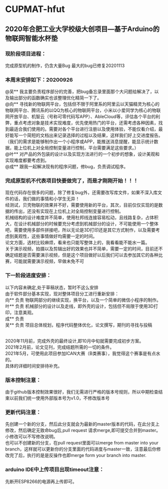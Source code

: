 # CUPMAT-hfut
## 2020年合肥工业大学校级大创项目—基于Arduino的物联网智能水杯垫
### 现阶段项目进程：
完成原型机的制作，仍含大量Bug
最大的bug已修复20201113
### 本周末安排如下：20200926
@吴** 我主要负责程序部分的完善，把bug备忘录里面那个大问题给解决了，以及输出部分的函数确实也该整理优化精简一下了。<br/>
@向** 寻找新的物联网平台，包括但不限于阿里系的阿里云以天猫精灵为核心的物联网平台、腾讯系的以QQ为核心的物联网平台，小米以小爱同学为核心的物联网开放平台、机智云（号称可零代码写APP）、AbleCloud等，评估各个平台的利弊，重点考虑对象是技术实现难度，优先使用热门的平台，还需考虑各种因素，找到最适合我们使用的。需要对各个平台进行注册以及使用体验，不能仅看介绍，最好能写一个简短的文档出来记录选择的过程以及结果，这样我们好上交进度报告。<br/>
（我们的需求是能够制作出一个小程序或APP，能推送消息提醒，能显示统计数据，能上位机上对全局控制变量进行控制，平台需要满足这些要求。）<br/>
@叶** 对产品的外包装的设计以及实现方法进行的一个初步的想象，设计美观和实现难度都要考虑到。<br/>
@成** 跟我一起解决现有的程序问题，修bug，负责调试程序。<br/>
### 完成原型机不代表项目快要做完了，而是才刚刚开始！！！
现在代码存在很多的问题，除了修复bug外，还需要改写库文件，如果不深入库文件的话，我们做的事情和小学生无异！<br/>
经测试，贝壳物联的效果并不好，需要使用新的平台，其次，目前仅仅实现的是数据的传出，还没有实现在上位机上对全局控制变量进行控制。<br/>
机械结构的设计难度并不简单，使用杜邦线连接容易松动，且线路复杂，占体积大，在设计机械部分的时候要充分考虑到机械部分的设计，不可能使用一个整体吧，需要使用多部件拼接吧，所以无论是3D打印还是其它方式制作，以及需要考虑到美观性，这些事情做好均需要一定的时间。<br/>
论文方面，选材比较麻烦，看来也只能写整体上的，我看看能不能水一篇。<br/>
关于演示视频，拍摄以及剪辑出好的效果也并不简单，需要一定的时间，目前还不确定结题是否需要演示视频，但是这个项目做好以后我们可以去参加其它的各种比赛，可能就需要演示视频，早做未免不可<br/>
### 下一阶段进度安排：
以下内容未确定,处于草稿状态，暂时不这么安排<br/>
由于软件部分基本实现，现对整体项目分工进行重新安排：<br/>
向**  负责   物联网部分的继续实现，换平台，以及一个简单的微信小程序的制作。<br/>
叶**  负责   机械部分的设计以及走线，即外壳的设计，包括但不局限于使用3D打印，注意美观。<br/>
成**    负责   <br/>
吴**  负责   项目总体规划，程序代码整体优化，论文撰写，期刊的寻找与投稿 <br/>
<br/>

2020年11月前，完成外壳的最终设计,即10月中旬就需要完成初步方案。<br/>
2021年2月前，论文见刊，完成结题所需的一切的条件。<br/>
2021年5月，可使用此项目参加ICAN大赛（B类赛事），我觉得这个赛事是有点水的。<br/>
具体的详细时间安排待补充。<br/>
### 版本控制注意：
由于github版本控制效果很好，我们无需进行严格的版本号规则，所以中期检查结束以前我们统一使用外部版本号为v1.0，不修改版本号
### 更新代码注意：
先创建一个新的分支，然后此分支就会为最新的master版本的代码，在此分支上修改，然后确定无致命bug后,pull request 请求merge,即可提交合并到master。小修改可以不写修改说明。<br/>
也可以不创建新的分支，在pull request里面可以merge from master into your branch，这样就可以更新你的分支里面的代码进度与master一致，注意最后你修改完了后，执行的是是反操作也即merge form your branch into master.
### arduino IDE中上传项目出现timeout注意：
先断开ESP8266的电源再上传即可。
